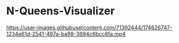 # N-Queens-Visualizer

https://user-images.githubusercontent.com/71392444/174626747-1234e61d-2541-497a-ba98-3694c6bcc6fa.mp4

